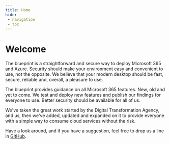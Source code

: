 ```yaml
---
title: Home
hide:
 - navigation
 - toc
---
```


# Welcome

The blueprint is a straightforward and secure way to deploy Microsoft 365 and Azure. Security should make your environment easy and convenient to use, not the opposite. We believe that your modern desktop should be fast, secure, reliable and, overall, a pleasure to use. 

The blueprint provides guidance on all Microsoft 365 features. New, old and yet to come. We test and deploy new features and publish our findings for everyone to use. Better security should be available for all of us.

We've taken the great work started by the Digital Transformation Agency, and us, then we've added, updated and expanded on it to provide everyone with a simple way to consume cloud services without the risk.

Have a look around, and if you have a suggestion, feel free to drop us a line in [GitHub](https://github.com/oobecomau/theblueprint).